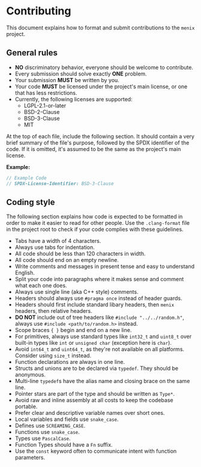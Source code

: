 # Contributing
This document explains how to format and submit contributions to
the `menix` project.

## General rules
- **NO** discriminatory behavior, everyone should be welcome to contribute.
- Every submission should solve exactly **ONE** problem.
- Your submission **MUST** be written by you.
- Your code **MUST** be licensed under the project's main license, or
  one that has less restrictions.
- Currently, the following licenses are supported:
	- LGPL-2.1-or-later
	- BSD-2-Clause
	- BSD-3-Clause
	- MIT

At the top of each file, include the following section. It should contain a
very brief summary of the file's purpose, followed by the SPDX identifier of
the code. If it is omitted, it's assumed to be the same as the project's
main license.

<!-- REUSE-IgnoreStart -->
  **Example:**
  ```c
  // Example Code
  // SPDX-License-Identifier: BSD-3-Clause
  ```
<!-- REUSE-IgnoreEnd -->

## Coding style
The following section explains how code is expected to be formatted in order
to make it easier to read for other people. Use the `.clang-format` file in the
project root to check if your code complies with these guidelines.

- Tabs have a width of 4 characters.
- Always use tabs for indentation.
- All code should be less than 120 characters in width.
- All code should end on an empty newline.
- Write comments and messages in present tense and easy to understand English.
- Split your code into paragraphs where it makes sense and comment what
  each one does.
- Always use single line (aka C++ style) comments.
- Headers should always use `#pragma once` instead of header guards.
- Headers should first include standard libary headers, then `menix` headers,
  then relative headers.
- **DO NOT** include out of tree headers like `#include "../../random.h"`,
  always use `#include <path/to/random.h>` instead.
- Scope braces `{ }` begin and end on a new line.
- For primitives, always use standard types like `int32_t` and `uint8_t`
  over built-in types like `int` or `unsigned char` (exception here is `char`).
- Avoid `int64_t` and `uint64_t`, as they're not available on all platforms.
  Consider using `size_t` instead.
- Function declarations are always in one line.
- Structs and unions are to be declared via `typedef`. They should be anonymous.
- Multi-line `typedef`s have the alias name and closing brace on the same line.
- Pointer stars are part of the type and should be written as `Type*`.
- Avoid raw and inline assembly at all costs to keep the codebase portable.
- Prefer clear and descriptive variable names over short ones.
- Local variables and fields use `snake_case`.
- Defines use `SCREAMING_CASE`.
- Functions use `snake_case`.
- Types use `PascalCase`.
- Function Types should have a `Fn` suffix.
- Use the `const` keyword often to communicate intent with function parameters.
